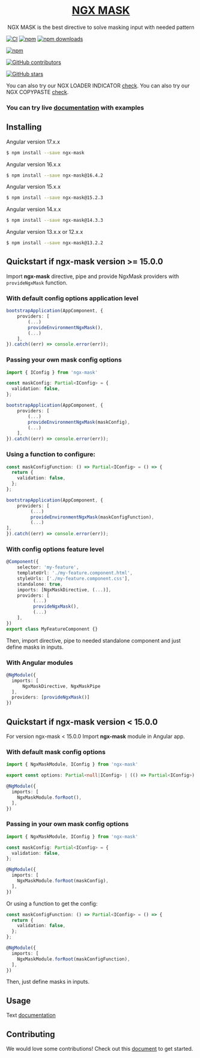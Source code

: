 <a href="http://jsdaddy.io/img/logo.png">
  <h1 align="center">NGX MASK</h1>
</a>

<p align="center">
  NGX MASK is the best directive to solve masking input with needed pattern
</p>

[![CI](https://github.com/JsDaddy/ngx-mask/actions/workflows/quality-check.yml/badge.svg?branch=develop)](https://github.com/JsDaddy/ngx-mask/actions/workflows/main.yml)
[![npm](https://img.shields.io/npm/v/ngx-mask.svg)](https://www.npmjs.com/package/ngx-mask)
[![npm downloads](https://img.shields.io/npm/dt/ngx-mask.svg)](https://npmjs.org/ngx-mask)

[![npm](https://img.shields.io/npm/dm/ngx-mask.svg)](https://www.npmjs.com/package/ngx-mask)

[![GitHub contributors](https://img.shields.io/github/contributors/JSDaddy/ngx-mask.svg?style=flat)](https://github.com/JSDaddy/ngx-mask)

[![GitHub stars](https://img.shields.io/github/stars/JSDaddy/ngx-mask.svg?label=GitHub%20Stars&style=flat)](https://github.com/JSDaddy/ngx-mask)

You can also try our NGX LOADER INDICATOR [check](https://www.npmjs.com/package/ngx-loader-indicator).
You can also try our NGX COPYPASTE [check](https://www.npmjs.com/package/ngx-copypaste).

### You can try live [documentation](https://jsdaddy.github.io/ngx-mask/) with examples


## Installing
Angular version 17.x.x
```bash
$ npm install --save ngx-mask
```
Angular version 16.x.x
```bash
$ npm install --save ngx-mask@16.4.2
```
Angular version 15.x.x
```bash
$ npm install --save ngx-mask@15.2.3
```
Angular version 14.x.x
```bash
$ npm install --save ngx-mask@14.3.3
```
Angular version 13.x.x or 12.x.x
```bash
$ npm install --save ngx-mask@13.2.2
```

## Quickstart if ngx-mask version >= 15.0.0

Import **ngx-mask** directive, pipe and provide NgxMask providers with `provideNgxMask` function.

### With default config options application level

```typescript
bootstrapApplication(AppComponent, {
    providers: [
        (...)
        provideEnvironmentNgxMask(),
        (...)
    ],
}).catch((err) => console.error(err));
```

### Passing your own mask config options

```typescript
import { IConfig } from 'ngx-mask'

const maskConfig: Partial<IConfig> = {
  validation: false,
};

bootstrapApplication(AppComponent, {
    providers: [
        (...)
        provideEnvironmentNgxMask(maskConfig),
        (...)
    ],
}).catch((err) => console.error(err));
```

### Using a function to configure:

```typescript
const maskConfigFunction: () => Partial<IConfig> = () => {
  return {
    validation: false,
  };
};

bootstrapApplication(AppComponent, {
    providers: [
         (...)
         provideEnvironmentNgxMask(maskConfigFunction),
         (...)
],
}).catch((err) => console.error(err));
```

### With config options feature level

```typescript
@Component({
    selector: 'my-feature',
    templateUrl: './my-feature.component.html',
    styleUrls: ['./my-feature.component.css'],
    standalone: true,
    imports: [NgxMaskDirective, (...)],
    providers: [
          (...)
          provideNgxMask(),
          (...)
    ],
})
export class MyFeatureComponent {}
```

Then, import directive, pipe to needed standalone component and just define masks in inputs.

### With Angular modules

```typescript
@NgModule({
  imports: [
      NgxMaskDirective, NgxMaskPipe
  ],
  providers: [provideNgxMask()]
})
```

## Quickstart if ngx-mask version < 15.0.0

For version ngx-mask < 15.0.0
Import **ngx-mask** module in Angular app.

### With default mask config options

```typescript
import { NgxMaskModule, IConfig } from 'ngx-mask'

export const options: Partial<null|IConfig> | (() => Partial<IConfig>) = null;

@NgModule({
  imports: [
    NgxMaskModule.forRoot(),
  ],
})
```

### Passing in your own mask config options

```typescript
import { NgxMaskModule, IConfig } from 'ngx-mask'

const maskConfig: Partial<IConfig> = {
  validation: false,
};

@NgModule({
  imports: [
    NgxMaskModule.forRoot(maskConfig),
  ],
})
```

Or using a function to get the config:

```typescript
const maskConfigFunction: () => Partial<IConfig> = () => {
  return {
    validation: false,
  };
};

@NgModule({
  imports: [
    NgxMaskModule.forRoot(maskConfigFunction),
  ],
})
```

Then, just define masks in inputs.

## Usage

Text [documentation](https://github.com/JsDaddy/ngx-mask/blob/develop/USAGE.md)


## Contributing
We would love some contributions! Check out this [document](https://github.com/JsDaddy/ngx-mask/blob/develop/CONTRIBUTING.md) to get started.
